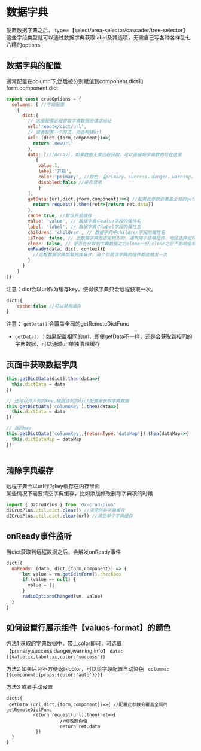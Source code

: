 
# 数据字典

配置数据字典之后， type=【select/area-selector/cascader/tree-selector】
这些字段类型就可以通过数据字典获取label及其选项，无需自己写各种各样乱七八糟的options

## 数据字典的配置   
通常配置在column下,然后被分别赋值到component.dict和form.component.dict
```javascript
export const crudOptions = {
  columns: [ //字段配置
    {
      dict:{
        // 这里配置远程获取字典数据的请求地址
        url:'remote/dict/url', 
        // 或者配置一个方法，动态构建url
        url: (dict,{form,component})=>{ 
          return 'newUrl'
        }, 
        data: [//[Array]，如果数据无需远程获取，可以直接将字典数组写在这里
           {
            value:1,
            label:'开启', 
            color:'primary', //颜色 【primary，success，danger，warning，info】
            disabled:false //是否禁用
            }
        ], 
        getData:(url,dict,{form,component})=>{ //配置此参数会覆盖全局的getRemoteDictFunc
          return request().then(ret=>{return ret.data})
        },
        cache:true, //默认开启缓存
        value: 'value', // 数据字典中value字段的属性名
        label: 'label', // 数据字典中label字段的属性名
        children: 'children', // 数据字典中children字段的属性名
        isTree: false, // 此数据字典是否是树形的，通常用于级联组件、地区选择组件等处
        clone: false, // 是否在获取到字典数据之后clone一份,clone之后不影响全局缓存，可以随意修改
        onReady(data, dict, context){
          //远程数据字典加载完成事件，每个引用该字典的组件都会触发一次
        }   
      }   
    }
]}
```
注意：dict会以url作为缓存key，使得该字典只会远程获取一次。
```js
dict:{
    cache:false //可以禁用缓存
}
```
    
注意： `getData()` 会覆盖全局的getRemoteDictFunc   
* `getData()` ：如果配置相同的url，即便getData不一样，还是会获取到相同的字典数据，可以通过url单独清理缓存   


## 页面中获取数据字典
```js
this.getDictData(dict).then(data=>{
  this.dictData = data 
})

// 还可以传入列的key,根据该列的dict配置来获取字典数据
this.getDictData('columnKey').then(data=>{
  this.dictData = data 
})

// 返回map
this.getDictData('columnKey',{returnType:'dataMap'}).then(dataMap=>{
  this.dictDataMap = dataMap 
})
        
```

## 清除字典缓存   
远程字典会以url作为key缓存在内存里面  
某些情况下需要清空字典缓存，比如添加修改删除字典项的时候
```javascript
import { d2CrudPlus } from 'd2-crud-plus'
d2CrudPlus.util.dict.clear() //清空所有字典缓存
d2CrudPlus.util.dict.clear(url) //清空单个字典缓存
```

## onReady事件监听
当dict获取到远程数据之后，会触发onReady事件
```js
dict:{
  onReady: (data, dict,{form,component}) => {
      let value = vm.getEditForm().checkbox
      if (value == null) {
        value = []
      }
      radioOptionsChanged(vm, value)
  }
}
``` 

## 如何设置行展示组件【values-format】的颜色
方法1
获取的字典数据中，带上color即可，可选值【primary,success,danger,warning,info】
`data:[{value:xx,label:xx,color:'success'}]`

方法2
如果后台不方便返回color，可以给字段配置自动染色
` columns:[{component:{props:{color:'auto'}}}]`

方法3
或者手动设置
```
dict:{
 getData:(url,dict,{form,component})=>{ //配置此参数会覆盖全局的getRemoteDictFunc
          return request(url).then(ret=>{
                    //修改颜色值
                    return ret.data
           })
  }
}
```
